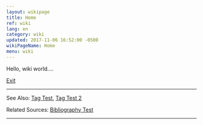 ```yaml
---
layout: wikipage
title: Home
ref: wiki
lang: en
category: wiki
updated: 2017-11-06 16:52:00 -0500
wikiPageName: Home
menu: wiki
---
```


Hello, wiki world....

[Exit](/wiki/Exit.html)

***
See Also: [Tag Test](/wiki/Tag-Test.html), [Tag Test 2](/wiki/Tag-Test-2.html)

Related Sources: [Bibliography Test](/wiki/Bibliography-Test.html)

*** 
